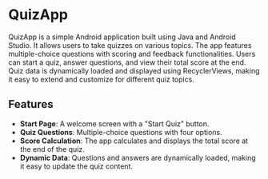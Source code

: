 # QuizApp

QuizApp is a simple Android application built using Java and Android Studio. It allows users to take quizzes on various topics. The app features multiple-choice questions with scoring and feedback functionalities. Users can start a quiz, answer questions, and view their total score at the end. Quiz data is dynamically loaded and displayed using RecyclerViews, making it easy to extend and customize for different quiz topics.

## Features

- **Start Page**: A welcome screen with a "Start Quiz" button.
- **Quiz Questions**: Multiple-choice questions with four options.
- **Score Calculation**: The app calculates and displays the total score at the end of the quiz.
- **Dynamic Data**: Questions and answers are dynamically loaded, making it easy to update the quiz content.
